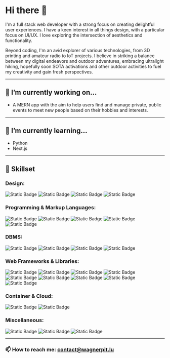 # Hi there 👋

I'm a full stack web developer with a strong focus on creating delightful user experiences. I have a keen interest in all things design, with a particular focus on UI/UX. I love exploring the intersection of aesthetics and functionality.

Beyond coding, I'm an avid explorer of various technologies, from 3D printing and amateur radio to IoT projects. I believe in striking a balance between my digital endeavors and outdoor adventures, embracing ultralight hiking, hopefully soon SOTA activations and other outdoor activities to fuel my creativity and gain fresh perspectives. 

---
## 🔭 I’m currently working on...
- A MERN app with the aim to help users find and manage private, public events to meet new people based on their hobbies and interests.

---
## 🌱 I’m currently learning...
- Python
- Next.js

---
## 🦾 Skillset

### Design:
![Static Badge](https://img.shields.io/badge/Figma-%23F24E1E?style=for-the-badge&logo=figma&logoColor=white)
![Static Badge](https://img.shields.io/badge/Adobe%20XD-%23FF61F6?style=for-the-badge&logo=adobe-xd&logoColor=white)
![Static Badge](https://img.shields.io/badge/Fusion360-%23000000?style=for-the-badge&logo=autodesk&logoColor=white)
![Static Badge](https://img.shields.io/badge/Blender-%23F5792A?style=for-the-badge&logo=blender&logoColor=white)


### Programming & Markup Languages:
![Static Badge](https://img.shields.io/badge/Javascript-%23F7DF1E?style=for-the-badge&logo=javascript&logoColor=%23222222)
![Static Badge](https://img.shields.io/badge/HTML5-%23E34F26?style=for-the-badge&logo=html5&logoColor=white)
![Static Badge](https://img.shields.io/badge/CSS3-%231572B6?style=for-the-badge&logo=css3&logoColor=white)
![Static Badge](https://img.shields.io/badge/Python-%231572B6?style=for-the-badge&logo=python&logoColor=white)
![Static Badge](https://img.shields.io/badge/C%2B%2B-%2300599C?style=for-the-badge&logo=c%2B%2B&logoColor=white)


### DBMS:
![Static Badge](https://img.shields.io/badge/MySQL-%234479A1?style=for-the-badge&logo=mysql&logoColor=white)
![Static Badge](https://img.shields.io/badge/PostgreSQL-%234169E1?style=for-the-badge&logo=PostgreSQL&logoColor=white)
![Static Badge](https://img.shields.io/badge/MariaDB-%23003545?style=for-the-badge&logo=MariaDB&logoColor=white)
![Static Badge](https://img.shields.io/badge/MongoDB-%2347A248?style=for-the-badge&logo=mongodb&logoColor=white)

### Web Frameworks & Libraries:
![Static Badge](https://img.shields.io/badge/React-%2361DAFB?style=for-the-badge&logo=react&logoColor=black)
![Static Badge](https://img.shields.io/badge/Next.js-%23000000?style=for-the-badge&logo=next.js&logoColor=white)
![Static Badge](https://img.shields.io/badge/Kirby-%23000000?style=for-the-badge&logo=kirby&logoColor=white)
![Static Badge](https://img.shields.io/badge/Strapi-%232F2E8B?style=for-the-badge&logo=strapi&logoColor=white)
![Static Badge](https://img.shields.io/badge/Pltoly.js-%233F4F75?style=for-the-badge&logo=plotly&logoColor=white)
![Static Badge](https://img.shields.io/badge/Node.js-%23339933?style=for-the-badge&logo=node.js&logoColor=white)
![Static Badge](https://img.shields.io/badge/Sequelize-%2352B0E7?style=for-the-badge&logo=sequelize&logoColor=white)
![Static Badge](https://img.shields.io/badge/Express.js-black?style=for-the-badge&logo=Express&logoColor=white)
![Static Badge](https://img.shields.io/badge/nginx-%23009639?style=for-the-badge&logo=nginx&logoColor=white)


### Container & Cloud:
![Static Badge](https://img.shields.io/badge/Docker-%232496ED?style=for-the-badge&logo=docker&logoColor=white)
![Static Badge](https://img.shields.io/badge/Google%20Cloud-%234285F4?style=for-the-badge&logo=google-cloud&logoColor=white)

### Miscellaneous:
![Static Badge](https://img.shields.io/badge/Arduino-%2300979D?style=for-the-badge&logo=arduino&logoColor=white)
![Static Badge](https://img.shields.io/badge/Espressif-%23E7352C?style=for-the-badge&logo=espressif&logoColor=white)
![Static Badge](https://img.shields.io/badge/tmux-%231BB91F?style=for-the-badge&logo=tmux&logoColor=white)




---

### 📫 How to reach me: contact@wagnerpit.lu


